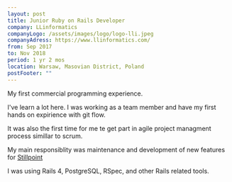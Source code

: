 ```yaml
---
layout: post
title: Junior Ruby on Rails Developer
company: LLinformatics
companyLogo: /assets/images/logo/logo-lli.jpeg
companyAdress: https://www.llinformatics.com/
from: Sep 2017
to: Nov 2018
period: 1 yr 2 mos
location: Warsaw, Masovian District, Poland
postFooter: ""
---
```


My first commercial programming experience.

I've learn a lot here. I was working as a team member and have my first hands on expirience with git flow.

It was also the first time for me te get part in agile project managment process simillar to scrum.

My main responsiblity was maintenance and development of new features for [Stillpoint](https://www.llinformatics.com/case_studies/stillpoint)

I was using Rails 4, PostgreSQL, RSpec, and other Rails related tools.



